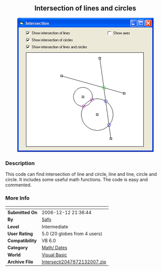 ﻿<div align="center">

## Intersection of lines and circles

<img src="PIC200612121541493066.gif">
</div>

### Description

This code can find intersection of line and circle, line and line, circle and circle. It includes some useful math functions. The code is easy and commented.
 
### More Info
 


<span>             |<span>
---                |---
**Submitted On**   |2006-12-12 21:36:44
**By**             |[Safo](https://github.com/Planet-Source-Code/PSCIndex/blob/master/ByAuthor/safo.md)
**Level**          |Intermediate
**User Rating**    |5.0 (20 globes from 4 users)
**Compatibility**  |VB 6\.0
**Category**       |[Math/ Dates](https://github.com/Planet-Source-Code/PSCIndex/blob/master/ByCategory/math-dates__1-37.md)
**World**          |[Visual Basic](https://github.com/Planet-Source-Code/PSCIndex/blob/master/ByWorld/visual-basic.md)
**Archive File**   |[Intersecti2047672132007\.zip](https://github.com/Planet-Source-Code/safo-intersection-of-lines-and-circles__1-67365/archive/master.zip)








